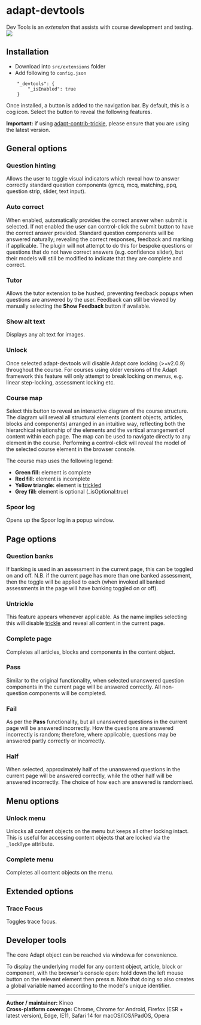 # adapt-devtools
Dev Tools is an *extension* that assists with course development and testing.<br>
![](https://raw.githubusercontent.com/wiki/cgkineo/adapt-devtools/adapt-cheat-preview.gif)

## Installation

* Download into ``src/extensions`` folder
* Add following to ``config.json``
```
    "_devtools": {
        "_isEnabled": true
    }
```

Once installed, a button is added to the navigation bar. By default, this is a cog icon. Select the button to reveal the following features.

**Important:** if using [adapt-contrib-trickle](https://github.com/adaptlearning/adapt-contrib-trickle), please ensure that you are using the latest version.

## General options

### Question hinting

Allows the user to toggle visual indicators which reveal how to answer correctly standard question components (gmcq, mcq, matching, ppq, question strip, slider, text input).

### Auto correct

When enabled, automatically provides the correct answer when submit is selected. If not enabled the user can control-click the submit button to have the correct answer provided. Standard question components will be answered naturally; revealing the correct responses, feedback and marking if applicable. The plugin will not attempt to do this for bespoke questions or questions that do not have correct answers (e.g. confidence slider), but their models will still be modified to indicate that they are complete and correct.

### Tutor

Allows the tutor extension to be hushed, preventing feedback popups when questions are answered by the user. Feedback can still be viewed by manually selecting the **Show Feedback** button if available.

### Show alt text

Displays any alt text for images.

### Unlock

Once selected adapt-devtools will disable Adapt core locking (>=v2.0.9) throughout the course. For courses using older versions of the Adapt framework this feature will only attempt to break locking on menus, e.g. linear step-locking, assessment locking etc.

### Course map

Select this button to reveal an interactive diagram of the course structure. The diagram will reveal all structural elements (content objects, articles, blocks and components) arranged in an intuitive way, reflecting both the hierarchical relationship of the elements and the vertical arrangement of content within each page. The map can be used to navigate directly to any element in the course. Performing a control-click will reveal the model of the selected course element in the browser console.

The course map uses the following legend:
+ **Green fill:** element is complete
+ **Red fill:** element is incomplete
+ **Yellow triangle:** element is [trickled](https://github.com/adaptlearning/adapt-contrib-trickle)
+ **Grey fill:** element is optional (_isOptional:true)

### Spoor log

Opens up the Spoor log in a popup window.

## Page options

### Question banks

If banking is used in an assessment in the current page, this can be toggled on and off. N.B. if the current page has more than one banked assessment, then the toggle will be applied to each (when invoked all banked assessments in the page will have banking toggled on or off).

### Untrickle

This feature appears whenever applicable. As the name implies selecting this will disable [trickle](https://github.com/adaptlearning/adapt-contrib-trickle) and reveal all content in the current page.

### Complete page

Completes all articles, blocks and components in the content object.

### Pass

Similar to the original functionality, when selected unanswered question components in the current page will be answered correctly. All non-question components will be completed.

### Fail

As per the **Pass** functionality, but all unanswered questions in the current page will be answered incorrectly. How the questions are answered incorrectly is random; therefore, where applicable, questions may be answered partly correctly or incorrectly.

### Half

When selected, approximately half of the unanswered questions in the current page will be answered correctly, while the other half will be answered incorrectly. The choice of how each are answered is randomised.

## Menu options

### Unlock menu

Unlocks all content objects on the menu but keeps all other locking intact. This is useful for accessing content objects that are locked via the `_lockType` attribute.

### Complete menu

Completes all content objects on the menu.

## Extended options

### Trace Focus

Toggles trace focus.

## Developer tools

The core Adapt object can be reached via window.a for convenience.

To display the underlying model for any content object, article, block or component, with the browser's console open: hold down the left mouse button on the relevant element then press <kbd>m</kbd>. Note that doing so also creates a global variable named according to the model's unique identifier.

----------------------------
**Author / maintainer:** Kineo <br>
**Cross-platform coverage:** Chrome, Chrome for Android, Firefox (ESR + latest version), Edge, IE11, Safari 14 for macOS/iOS/iPadOS, Opera <br>
